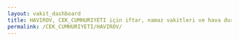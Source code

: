 ```yaml
---
layout: vakit_dashboard
title: HAVIROV, CEK_CUMHURIYETI için iftar, namaz vakitleri ve hava durumu - ilçe/eyalet seç
permalink: /CEK_CUMHURIYETI/HAVIROV/
---
```


<script type="text/javascript">
  var GLOBAL_COUNTRY = 'CEK_CUMHURIYETI';
  var GLOBAL_CITY = 'HAVIROV';
  var GLOBAL_STATE = '';
  var lat = 72;
  var lon = 21;
</script>
